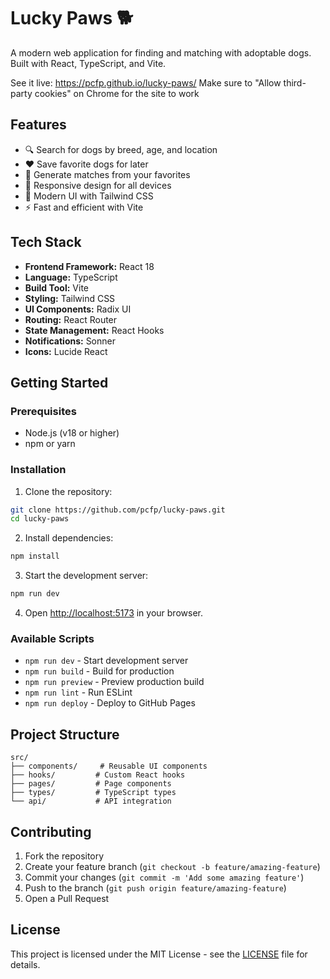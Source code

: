 # Lucky Paws 🐕

A modern web application for finding and matching with adoptable dogs. Built with React, TypeScript, and Vite.

See it live: https://pcfp.github.io/lucky-paws/
Make sure to "Allow third-party cookies" on Chrome for the site to work

## Features

- 🔍 Search for dogs by breed, age, and location
- ❤️ Save favorite dogs for later
- 🎯 Generate matches from your favorites
- 📱 Responsive design for all devices
- 🎨 Modern UI with Tailwind CSS
- ⚡ Fast and efficient with Vite

## Tech Stack

- **Frontend Framework:** React 18
- **Language:** TypeScript
- **Build Tool:** Vite
- **Styling:** Tailwind CSS
- **UI Components:** Radix UI
- **Routing:** React Router
- **State Management:** React Hooks
- **Notifications:** Sonner
- **Icons:** Lucide React

## Getting Started

### Prerequisites

- Node.js (v18 or higher)
- npm or yarn

### Installation

1. Clone the repository:
```bash
git clone https://github.com/pcfp/lucky-paws.git
cd lucky-paws
```

2. Install dependencies:
```bash
npm install
```

3. Start the development server:
```bash
npm run dev
```

4. Open [http://localhost:5173](http://localhost:5173) in your browser.

### Available Scripts

- `npm run dev` - Start development server
- `npm run build` - Build for production
- `npm run preview` - Preview production build
- `npm run lint` - Run ESLint
- `npm run deploy` - Deploy to GitHub Pages

## Project Structure

```
src/
├── components/     # Reusable UI components
├── hooks/         # Custom React hooks
├── pages/         # Page components
├── types/         # TypeScript types
└── api/           # API integration
```

## Contributing

1. Fork the repository
2. Create your feature branch (`git checkout -b feature/amazing-feature`)
3. Commit your changes (`git commit -m 'Add some amazing feature'`)
4. Push to the branch (`git push origin feature/amazing-feature`)
5. Open a Pull Request

## License

This project is licensed under the MIT License - see the [LICENSE](LICENSE) file for details.
